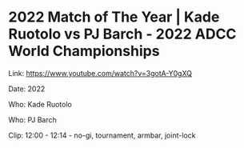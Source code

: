 # 2022 Match of The Year | Kade Ruotolo vs PJ Barch - 2022 ADCC World Championships

Link: https://www.youtube.com/watch?v=3gotA-Y0gXQ

Date: 2022

Who: Kade Ruotolo

Who: PJ Barch

Clip: 12:00 - 12:14 - no-gi, tournament, armbar, joint-lock
